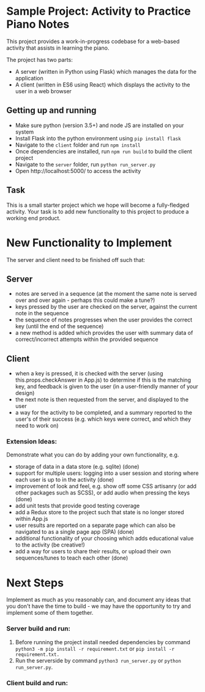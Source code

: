 # Sample Project: Activity to Practice Piano Notes

This project provides a work-in-progress codebase for a web-based activity that assists in learning the piano.

The project has two parts:

* A server (written in Python using Flask) which manages the data for the application
* A client (written in ES6 using React) which displays the activity to the user in a web browser

## Getting up and running

* Make sure python (version 3.5+) and node JS are installed on your system
* Install Flask into the python environment using `pip install flask`
* Navigate to the `client` folder and run `npm install`
* Once dependencies are installed, run `npm run build` to build the client project
* Navigate to the `server` folder, run `python run_server.py`
* Open http://localhost:5000/ to access the activity

## Task

This is a small starter project which we hope will become a fully-fledged activity. Your task is to add new functionality to this project to produce a working end product.

# New Functionality to Implement

The server and client need to be finished off such that:

## Server
* notes are served in a sequence (at the moment the same note is served over and over again - perhaps this could make a tune?)
* keys pressed by the user are checked on the server, against the current note in the sequence
* the sequence of notes progresses when the user provides the correct key (until the end of the sequence)
* a new method is added which provides the user with summary data of correct/incorrect attempts within the provided sequence

## Client
* when a key is pressed, it is checked with the server (using this.props.checkAnswer in App.js) to determine if this is the matching key, and feedback is given to the user (in a user-friendly manner of your design)
* the next note is then requested from the server, and displayed to the user
* a way for the activity to be completed, and a summary reported to the user's of their success (e.g. which keys were correct, and which they need to work on)

### Extension Ideas:

Demonstrate what you can do by adding your own functionality, e.g.
* storage of data in a data store (e.g. sqlite) (done)
* support for multiple users: logging into a user session and storing where each user is up to in the activity (done)
* improvement of look and feel, e.g. show off some CSS artisanry (or add other packages such as SCSS), or add audio when pressing the keys (done)
* add unit tests that provide good testing coverage
* add a Redux store to the project such that state is no longer stored within App.js
* user results are reported on a separate page which can also be navigated to as a single page app (SPA) (done)
* additional functionality of your choosing which adds educational value to the activity (be creative!)
* add a way for users to share their results, or upload their own sequences/tunes to teach each other (done)

# Next Steps
Implement as much as you reasonably can, and document any ideas that you don't have the time to build - we may have the opportunity to try and implement some of them together.

### Server build and run:
1. Before running the project install needed dependencies by command ```python3 -m pip install -r requirement.txt``` or ```pip install -r requirement.txt.```
2. Run the serverside by command ```python3 run_server.py``` or ```python run_server.py```.

### Client build and run:
